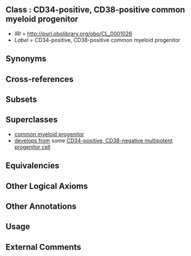 
## Class : CD34-positive, CD38-positive common myeloid progenitor

 * *IRI* = http://purl.obolibrary.org/obo/CL_0001026
 * *Label* = CD34-positive, CD38-positive common myeloid progenitor

## Synonyms


## Cross-references


## Subsets


## Superclasses

 * [common myeloid progenitor](../../CL/49/CL_0000049.md)
 * [develops from](../../RO/02/RO_0002202.md) some [CD34-positive, CD38-negative multipotent progenitor cell](../../CL/43/CL_0002043.md)

## Equivalencies


## Other Logical Axioms


## Other Annotations


## Usage


## External Comments

